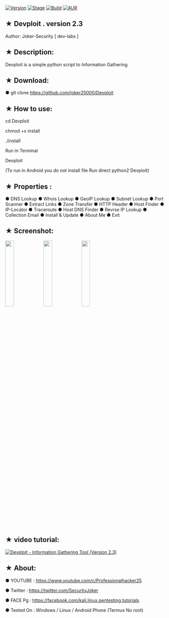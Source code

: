 [![Version](https://img.shields.io/badge/Devploit-v2.3-brightgreen.svg?maxAge=259200)]()
[![Stage](https://img.shields.io/badge/Release-Stable-brightgreen.svg)]()
[![Build](https://img.shields.io/badge/Supported_OS-Ubuntu,Kali,Mint,Parrot-blue,Windows,Android.svg)]()
[![AUR](https://img.shields.io/aur/license/yaourt.svg)]()
## ★ Devploit . version 2.3

   Author: Joker-Security [ dev-labs ]

## ★ Description:

Devploit is a simple python script to Information Gathering 

## ★ Download:

● git clone https://github.com/joker25000/Devploit

## ★ How to use:

cd Devploit

chmod +x install

./install

Run in Terminal 

Devploit

(To run in Android you do not install file Run direct python2 Devploit)
## ★ Properties :

● DNS Lookup 
● Whois Lookup
● GeoIP Lookup
● Subnet Lookup
● Port Scanner
● Extract Links 
● Zone Transfer
● HTTP Header
● Host Finder
● IP-Locator
● Traceroute
● Host DNS Finder
● Revrse IP Lookup
● Collection Email
● Install & Update
● About Me 
● Exit

## ★ Screenshot:

<img src="https://i.imgur.com/k0XG34B.png" width="23%"></img> <img src="https://i.imgur.com/vvgOEw1.png" width="23%"></img> <img src="https://i.imgur.com/B3rOz5B.png" width="23%"></img> 


## ★ video tutorial:

[![ Devploit - Information Gathering Tool (Version 2.3) ](https://i.ytimg.com/vi/jJ9cZ-IcLg4/hqdefault.jpg)](https://www.youtube.com/watch?v=jJ9cZ-IcLg4)

## ★ About:

● YOUTUBE : https://www.youtube.com/c/Professionalhacker25

● Twitter : https://twitter.com/SecurityJoker

● FACE Pg : https://facebook.com/kali.linux.pentesting.tutorials

● Tested On : Windows / Linux / Android Phone (Termux No root)

